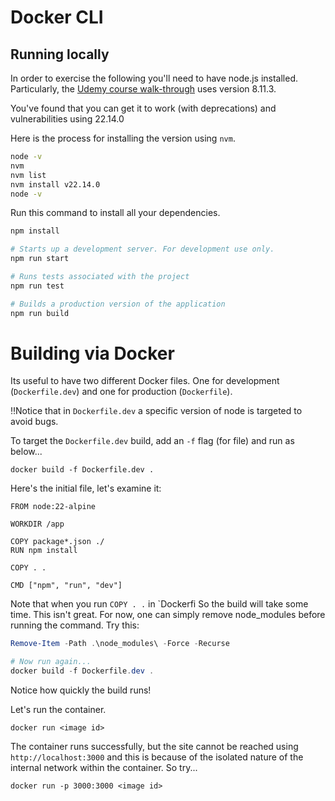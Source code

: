 # Docker CLI

## Running locally

In order to exercise the following you'll need to have node.js installed. Particularly, the [Udemy course walk-through](https://www.udemy.com/course/docker-and-kubernetes-the-complete-guide/learn/lecture/11437046#overview) uses version 8.11.3.

You've found that you can get it to work (with deprecations) and vulnerabilities using 22.14.0

Here is the process for installing the version using `nvm`.

```bash
node -v
nvm
nvm list
nvm install v22.14.0
node -v
```

Run this command to install all your dependencies.
```bash
npm install
```

```bash
# Starts up a development server. For development use only.
npm run start

# Runs tests associated with the project
npm run test

# Builds a production version of the application
npm run build
```

# Building via Docker

Its useful to have two different Docker files. One for development (`Dockerfile.dev`) and one for production (`Dockerfile`).

‼️Notice that in `Dockerfile.dev` a specific version of node is targeted to avoid bugs.

To target the `Dockerfile.dev` build, add an `-f` flag (for file) and run as below...

```
docker build -f Dockerfile.dev .
```

Here's the initial file, let's examine it:

```docker
FROM node:22-alpine

WORKDIR /app

COPY package*.json ./
RUN npm install

COPY . .

CMD ["npm", "run", "dev"]
```

Note that when you run `COPY . .` in `Dockerfi So the build will take some time. This isn't great. For now, one can simply remove node_modules before running the command. Try this:

```powershell
Remove-Item -Path .\node_modules\ -Force -Recurse

# Now run again...
docker build -f Dockerfile.dev .
```
Notice how quickly the build runs!

Let's run the container.

```
docker run <image id>
```

The container runs successfully, but the site cannot be reached using `http://localhost:3000` and this is because of the isolated nature of the internal network within the container. So try...

```
docker run -p 3000:3000 <image id>
```